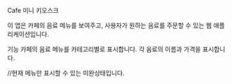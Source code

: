 Cafe 미니 키오스크

이 앱은 카페의 음료 메뉴를 보여주고, 사용자가 원하는 음료를 주문할 수 있는 웹 애플리케이션입니다.

기능
카페의 음료 메뉴를 카테고리별로 표시합니다.
각 음료의 이름과 가격을 표시합니다.

//현재 메뉴만 표시할 수 있는 미완상태입니다.

